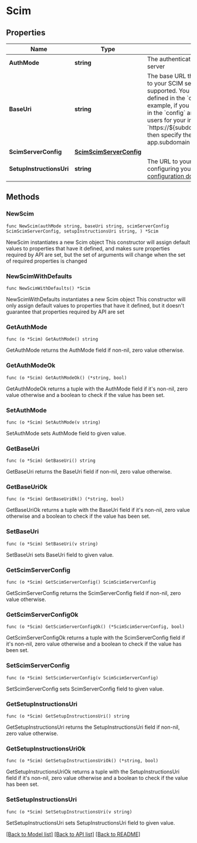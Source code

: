 # Scim

## Properties

Name | Type | Description | Notes
------------ | ------------- | ------------- | -------------
**AuthMode** | **string** | The authentication mode for requests to your SCIM server  | authMode | Description | | -------- | ----------- | | &#x60;header&#x60; | Uses authorization header with a customer-provided token value in the following format: &#x60;Authorization: {API token}&#x60; | | &#x60;bearer&#x60; | Uses authorization header with a customer-provided bearer token in the following format: &#x60;Authorization: Bearer {API token}&#x60; | | {authModeId} | The ID of the auth mode object that contains OAuth 2.0 credentials. &lt;br&gt; **Note:** Use the &#x60;/integrations/api/v1/internal/authModes&#x60; endpoint to create the auth mode object. | | 
**BaseUri** | **string** | The base URL that Okta uses to send outbound calls to your SCIM server. Only the HTTPS protocol is supported. You can use the app-level variables defined in the &#x60;config&#x60; array for the base URL. For example, if you have a &#x60;subdomain&#x60; variable defined in the &#x60;config&#x60; array and the URL to retrieve SCIM users for your integration is &#x60;https://${subdomain}.example.com/scim/v2/Users&#x60;, then specify the following base URL: &#x60;&#39;https://&#39; + app.subdomain + &#39;.example.com/scim/v2&#39;&#x60;. | 
**ScimServerConfig** | [**ScimScimServerConfig**](ScimScimServerConfig.md) |  | 
**SetupInstructionsUri** | **string** | The URL to your customer-facing instructions for configuring your SCIM integration. See [Customer configuration document guidelines](https://developer.okta.com/docs/guides/submit-app-prereq/main/#customer-configuration-document-guidelines). | 

## Methods

### NewScim

`func NewScim(authMode string, baseUri string, scimServerConfig ScimScimServerConfig, setupInstructionsUri string, ) *Scim`

NewScim instantiates a new Scim object
This constructor will assign default values to properties that have it defined,
and makes sure properties required by API are set, but the set of arguments
will change when the set of required properties is changed

### NewScimWithDefaults

`func NewScimWithDefaults() *Scim`

NewScimWithDefaults instantiates a new Scim object
This constructor will only assign default values to properties that have it defined,
but it doesn't guarantee that properties required by API are set

### GetAuthMode

`func (o *Scim) GetAuthMode() string`

GetAuthMode returns the AuthMode field if non-nil, zero value otherwise.

### GetAuthModeOk

`func (o *Scim) GetAuthModeOk() (*string, bool)`

GetAuthModeOk returns a tuple with the AuthMode field if it's non-nil, zero value otherwise
and a boolean to check if the value has been set.

### SetAuthMode

`func (o *Scim) SetAuthMode(v string)`

SetAuthMode sets AuthMode field to given value.


### GetBaseUri

`func (o *Scim) GetBaseUri() string`

GetBaseUri returns the BaseUri field if non-nil, zero value otherwise.

### GetBaseUriOk

`func (o *Scim) GetBaseUriOk() (*string, bool)`

GetBaseUriOk returns a tuple with the BaseUri field if it's non-nil, zero value otherwise
and a boolean to check if the value has been set.

### SetBaseUri

`func (o *Scim) SetBaseUri(v string)`

SetBaseUri sets BaseUri field to given value.


### GetScimServerConfig

`func (o *Scim) GetScimServerConfig() ScimScimServerConfig`

GetScimServerConfig returns the ScimServerConfig field if non-nil, zero value otherwise.

### GetScimServerConfigOk

`func (o *Scim) GetScimServerConfigOk() (*ScimScimServerConfig, bool)`

GetScimServerConfigOk returns a tuple with the ScimServerConfig field if it's non-nil, zero value otherwise
and a boolean to check if the value has been set.

### SetScimServerConfig

`func (o *Scim) SetScimServerConfig(v ScimScimServerConfig)`

SetScimServerConfig sets ScimServerConfig field to given value.


### GetSetupInstructionsUri

`func (o *Scim) GetSetupInstructionsUri() string`

GetSetupInstructionsUri returns the SetupInstructionsUri field if non-nil, zero value otherwise.

### GetSetupInstructionsUriOk

`func (o *Scim) GetSetupInstructionsUriOk() (*string, bool)`

GetSetupInstructionsUriOk returns a tuple with the SetupInstructionsUri field if it's non-nil, zero value otherwise
and a boolean to check if the value has been set.

### SetSetupInstructionsUri

`func (o *Scim) SetSetupInstructionsUri(v string)`

SetSetupInstructionsUri sets SetupInstructionsUri field to given value.



[[Back to Model list]](../README.md#documentation-for-models) [[Back to API list]](../README.md#documentation-for-api-endpoints) [[Back to README]](../README.md)


